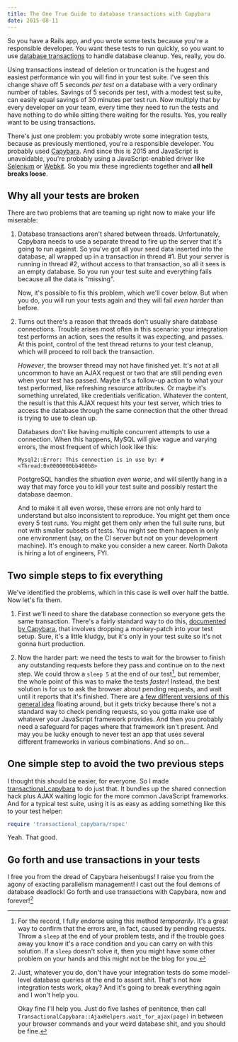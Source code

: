 ```yaml
---
title: The One True Guide to database transactions with Capybara
date: 2015-08-11
---
```


So you have a Rails app, and you wrote some tests because you're a responsible developer.
You want these tests to run quickly, so you want to use [database transactions] to handle database cleanup.
Yes, really, you do.

Using transactions instead of deletion or truncation is the hugest and easiest performance win you will find in your test suite.
I've seen this change shave off 5 seconds *per test* on a database with a very ordinary number of tables.
Savings of 5 seconds per test, with a modest test suite, can easily equal savings of 30 minutes per test run.
Now multiply that by every developer on your team, every time they need to run the tests and have nothing to do while sitting there waiting for the results.
Yes, you really want to be using transactions.

There's just one problem: you probably wrote some integration tests, because as previously mentioned, you're a responsible developer.
You probably used [Capybara].
And since this is 2015 and JavaScript is unavoidable, you're probably using a JavaScript-enabled driver like [Selenium] or [Webkit].
So you mix these ingredients together and **all hell breaks loose**.

## Why all your tests are broken ##

There are two problems that are teaming up right now to make your life miserable:

1.  Database transactions aren't shared between threads.
    Unfortunately, Capybara needs to use a separate thread to fire up the server that it's going to run against.
    So you've got all your seed data inserted into the database, all wrapped up in a transaction in thread #1.
    But your server is running in thread #2, without access to that transaction, so all it sees is an empty database.
    So you run your test suite and everything fails because all the data is "missing".

    Now, it's possible to fix this problem, which we'll cover below.
    But when you do, you will run your tests again and they will fail *even harder* than before.

2.  Turns out there's a reason that threads don't usually share database connections.
    Trouble arises most often in this scenario: your integration test performs an action, sees the results it was expecting, and passes.
    At this point, control of the test thread returns to your test cleanup, which will proceed to roll back the transaction.

    *However*, the browser thread may not have finished yet.
    It's not at all uncommon to have an AJAX request or two that are still pending even when your test has passed.
    Maybe it's a follow-up action to what your test performed, like refreshing resource attributes.
    Or maybe it's something unrelated, like credentials verification.
    Whatever the content, the result is that this AJAX request hits your test server, which tries to access the database through the same connection that the other thread is trying to use to clean up.

    Databases don't like having multiple concurrent attempts to use a connection.
    When this happens, MySQL will give vague and varying errors, the most frequent of which look like this:

    ```
    Mysql2::Error: This connection is in use by: #<Thread:0x0000000bb400b8>
    ```

    PostgreSQL handles the situation *even worse*, and will silently hang in a way that may force you to kill your test suite and possibly restart the database daemon.

    And to make it all even worse, these errors are not only hard to understand but also inconsistent to reproduce.
    You might get them once every 5 test runs.
    You might get them only when the full suite runs, but not with smaller subsets of tests.
    You might see them happen in only one environment (say, on the CI server but not on your development machine).
    It's enough to make you consider a new career.
    North Dakota is hiring a lot of engineers, FYI.

## Two simple steps to fix everything ##

We've identified the problems, which in this case is well over half the battle.
Now let's fix them.

1. First we'll need to share the database connection so everyone gets the same transaction.
   There's a fairly standard way to do this, [documented by Capybara][capybara_shared_connection], that involves dropping a monkey-patch into your test setup.
   Sure, it's a little kludgy, but it's only in your test suite so it's not gonna hurt production.

2. Now the harder part: we need the tests to wait for the browser to finish any outstanding requests before they pass and continue on to the next step.
   We could throw a `sleep 5` at the end of our test[^1], but remember, the whole point of this was to make the tests *faster*!
   Instead, the best solution is for us to ask the browser about pending requests, and wait until it reports that it's finished.
   There are [a few different versions of this general idea][ajax_waiting] floating around, but it gets tricky because there's not a standard way to check pending requests, so you gotta make use of whatever your JavaScript framework provides.
   And then you probably need a safeguard for pages where that framework isn't present.
   And may you be lucky enough to never test an app that uses several different frameworks in various combinations.
   And so on…

## One simple step to avoid the two previous steps ##

I thought this should be easier, for everyone.
So I made [transactional_capybara] to do just that.
It bundles up the shared connection hack plus AJAX waiting logic for the more common JavaScript frameworks.
And for a typical test suite, using it is as easy as adding something like this to your test helper:

```ruby
require 'transactional_capybara/rspec'
```

Yeah.
That good.

## Go forth and use transactions in your tests ##

I free you from the dread of Capybara heisenbugs!
I raise you from the agony of exacting parallelism management!
I cast out the foul demons of database deadlock!
Go forth and use transactions with Capybara, now and forever![^2]

[database transactions]: http://api.rubyonrails.org/v3.2.8/classes/ActiveRecord/Fixtures.html#label-Transactional+Fixtures
[Capybara]: https://jnicklas.github.io/capybara/
[Webkit]: https://github.com/thoughtbot/capybara-webkit
[Selenium]: https://github.com/seleniumhq/selenium
[capybara_shared_connection]: https://github.com/jnicklas/capybara/blob/2.4.4/README.md#transactions-and-database-setup
[ajax_waiting]: https://robots.thoughtbot.com/automatically-wait-for-ajax-with-capybara
[transactional_capybara]: https://github.com/iangreenleaf/transactional_capybara

[^1]: For the record, I fully endorse using this method *temporarily*.
      It's a great way to confirm that the errors are, in fact, caused by pending requests.
      Throw a `sleep` at the end of your problem tests, and if the trouble goes away you know it's a race condition and you can carry on with this solution.
      If a `sleep` doesn't solve it, then you might have some other problem on your hands and this might not be the blog for you.
[^2]: Just, whatever you do, don't have your integration tests do some model-level database queries at the end to assert shit.
      That's not how integration tests work, okay?
      And it's going to break everything again and I won't help you.

      Okay fine I'll help you.
      Just do five lashes of penitence, then call `TransactionalCapybara::AjaxHelpers.wait_for_ajax(page)` in between your browser commands and your weird database shit, and you should be fine.
